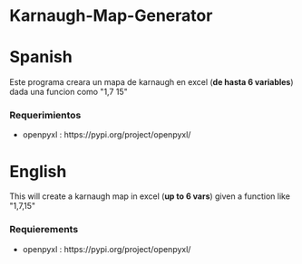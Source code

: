 # Karnaugh-Map-Generator

<h1>Spanish</h1>
<p>Este programa creara un mapa de karnaugh en excel (<strong>de hasta 6 variables</strong>) dada una funcion como "1,7 15"</p>
<h3>Requerimientos</h3>
    <ul>
        <li> openpyxl : https://pypi.org/project/openpyxl/
    </ul>

<h1>English</h1>
<p>This will create a karnaugh map in excel (<strong>up to 6 vars</strong>) given a function like "1,7,15"</p>
<h3>Requierements</h3>
    <ul>
        <li> openpyxl : https://pypi.org/project/openpyxl/
    </ul>

